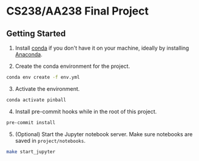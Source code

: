 # CS238/AA238 Final Project

## Getting Started

1. Install [conda](https://docs.conda.io/en/latest/) if you don't have it on your machine, ideally by installing [Anaconda](https://www.anaconda.com/).

2. Create the conda environment for the project.

```bash
conda env create -f env.yml
```

3. Activate the environment.

```bash
conda activate pinball
```

4. Install pre-commit hooks while in the root of this project.

```bash
pre-commit install
```

5. (Optional) Start the Jupyter notebook server. Make sure notebooks are saved in `project/notebooks`.

```bash
make start_jupyter
```
